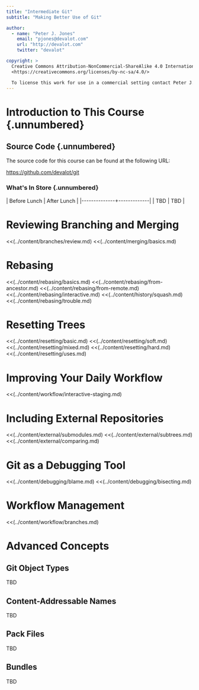 ```yaml
---
title: "Intermediate Git"
subtitle: "Making Better Use of Git"

author:
  - name: "Peter J. Jones"
    email: "pjones@devalot.com"
    url: "http://devalot.com"
    twitter: "devalot"

copyright: >
  Creative Commons Attribution-NonCommercial-ShareAlike 4.0 International Public License:
  <https://creativecommons.org/licenses/by-nc-sa/4.0/>

  To license this work for use in a commercial setting contact Peter J. Jones.
---
```


Introduction to This Course {.unnumbered}
=========================================

Source Code {.unnumbered}
-------------------------

The source code for this course can be found at the following URL:

<https://github.com/devalot/git>

### What's In Store {.unnumbered}

  | Before Lunch | After Lunch |
  |--------------+-------------|
  | TBD          | TBD         |


Reviewing Branching and Merging
===============================

  <<(../content/branches/review.md)
  <<(../content/merging/basics.md)

Rebasing
========

  <<(../content/rebasing/basics.md)
  <<(../content/rebasing/from-ancestor.md)
  <<(../content/rebasing/from-remote.md)
  <<(../content/rebasing/interactive.md)
  <<(../content/history/squash.md)
  <<(../content/rebasing/trouble.md)

Resetting Trees
===============

  <<(../content/resetting/basic.md)
  <<(../content/resetting/soft.md)
  <<(../content/resetting/mixed.md)
  <<(../content/resetting/hard.md)
  <<(../content/resetting/uses.md)


Improving Your Daily Workflow
=============================

  <<(../content/workflow/interactive-staging.md)

Including External Repositories
===============================

  <<(../content/external/submodules.md)
  <<(../content/external/subtrees.md)
  <<(../content/external/comparing.md)

Git as a Debugging Tool
=======================

  <<(../content/debugging/blame.md)
  <<(../content/debugging/bisecting.md)

Workflow Management
===================

  <<(../content/workflow/branches.md)

Advanced Concepts
=================

Git Object Types
----------------

TBD

Content-Addressable Names
-------------------------

TBD

Pack Files
----------

TBD

Bundles
-------

TBD
